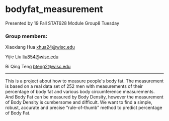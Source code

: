 # bodyfat_measurement

Presented by 19 Fall STAT628 Module Group8 Tuesday

### Group members:
Xiaoxiang Hua xhua24@wisc.edu

Yijie Liu liu854@wisc.edu

Bi Qing Teng bteng2@wisc.edu

******

This is a project about how to measure people's body fat. The measurement is based on a real data set of 252 men with measurements of their percentage of body fat and various body circumference measurements. And Body Fat can be measured by Body Density, however the measurement of Body Density is cumbersome and difficult. We want to find a simple, robust, accurate and precise “rule-of-thumb” method to predict percentage of Body Fat. 

